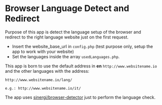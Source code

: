 # Browser Language Detect and Redirect

Purpose of this app is detect the language setup of the browser and redirect to the right language website just on the first request.

- Insert the website_base_url in `config.php` (test purpose only, setup the app to work with your website)
- Set the languages inside the array `usedLanguages.php`.

This app is born to use the default address in **en** `http://www.websitename.io` and the other languages with the address:

```shell
http://www.websitename.io/lang/

e.g.: http://www.websitename.io/it/
```

The app uses [sinergi/browser-detector](https://packagist.org/packages/sinergi/browser-detector) just to perform the language check.